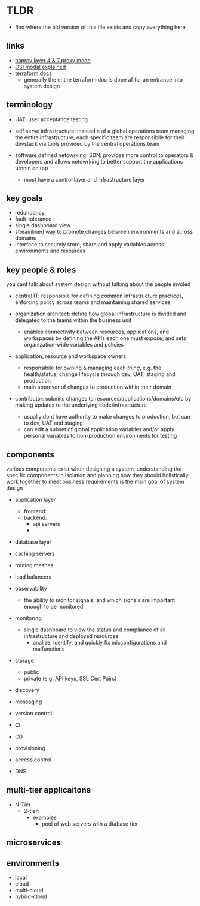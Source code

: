 # TLDR

- find where the old version of this file exists and copy everything here

## links

- [haproy layer 4 & 7 proxy mode](https://www.haproxy.com/blog/layer-4-and-layer-7-proxy-mode/)
- [OSI modal explained](https://www.networkworld.com/article/3239677/the-osi-model-explained-and-how-to-easily-remember-its-7-layers.html)
- [terraform docs](https://www.terraform.io/docs/cloud/guides/recommended-practices/part2.html)
  - generally the entire terraform doc is dope af for an entrance into system design

## terminology

- UAT: user acceptance testing

- self serve infrastructure: instead a of a global operations team managing the entire infrastructure, each specific team are responsibile for their devstack via tools provided by the central operations team
- software defined netowrking: SDN: provides more control to operators & developers and allows netowrking to better support the applications urnnin on top
  - most have a control layer and infrastructure layer

## key goals

- redundancy
- fault-tolerance
- single dashboard view
- streamlined way to promote changes between environments and across domains
- interface to securely store, share and apply variables across environments and resources

## key people & roles

you cant talk about system design without talking about the people involed

- central IT: responsible for defining common infrastructure practices, enforcing policy across teams and maintaining shared services

- organization architect: define how global infrastructure is divided and delegated to the teams within the business unit
  - enables connectivity between resources, applications, and workspaces by defining the APIs each one must expose, and sets organization-wide variables and policies

- application, resource and workspace owners:
  - responsibile for owning & managing each *thing*, e.g. the health/status, change lifecycle through dev, UAT, staging and production
  - main approver of changes to production within their domain

- contributor: submits changes to resources/applications/domains/etc by making updates to the underlying code/infrastructure
  - usually dont have authority to make changes to production, but can to dev, UAT and staging
  - can edit a subset of global application variables and/or apply personal variables to non-production environments for testing

## components

various components exist when designing a system, understanding the specific components in isolation and planning how they should holistically work together to meet business requirements is the main goal of system design

- application layer
  - frontend:
  - backend:
    - api servers
    -
- database layer
- caching servers
- routing meshes
- load balancers
- observability
  - the ability to monitor signals, and which signals are important enough to be monitored

- monitoring
  - single dashboard to view the status and compliance of all infrastructure and deployed resources
    - analize, identify, and quickly fix misconfigurations and malfunctions

- storage
  - public
  - private (e.g. API keys, SSL Cert Pairs)
- discovery
- messaging
- version control
- CI
- CD
- provisioning
- access control
- DNS

## multi-tier applicaitons

- N-Tier
  - 2-tier:
    - examples
      - pool of web servers with a dtabase tier

## microservices

## environments

- local
- cloud
- multi-cloud
- hybrid-cloud
